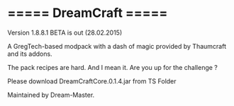 ===== DreamCraft =====
=====================================================

Version 1.8.8.1 BETA is out (28.02.2015)

A GregTech-based modpack with a dash of magic provided by Thaumcraft and its addons.

The pack recipes are hard. And I mean it. Are you up for the challenge ?

Please download DreamCraftCore.0.1.4.jar from TS Folder

Maintained by Dream-Master.
